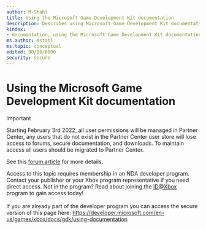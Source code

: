 ```yaml
---
author: M-Stahl
title: Using the Microsoft Game Development Kit documentation
description: Describes using Microsoft Game Development Kit documentation.
kindex:
- documentation, using the Microsoft Game Development Kit documentation
ms.author: mstahl
ms.topic: conceptual
edited: 00/00/0000
security: secure
---
```


# Using the Microsoft Game Development Kit documentation
> [!IMPORTANT]
> Starting February 3rd 2022, all user permissions will be managed in Partner Center, any users that do not exist in the Partner Center user store will lose access to forums, secure documentation, and downloads. To maintain access all users should be migrated to Partner Center. <p></p>See this <a href="https://forums.xboxlive.com/articles/132187/breaking-change-user-access-for-forums-secure-docu.html">forum article</a> for more details.  

 Access to this topic requires membership in an NDA developer program. Contact your publisher or your Xbox program representative if you need direct access. Not in the program? Read about joining the <a href="https://www.xbox.com/Developers/id">ID@Xbox</a> program to gain access today!  <br/><br/>If you are already part of the developer program you can access the secure version of this page here: <a target="_blank" href="https://developer.microsoft.com/en-us/games/xbox/docs/gdk/using-documentation">https://developer.microsoft.com/en-us/games/xbox/docs/gdk/using-documentation</a>